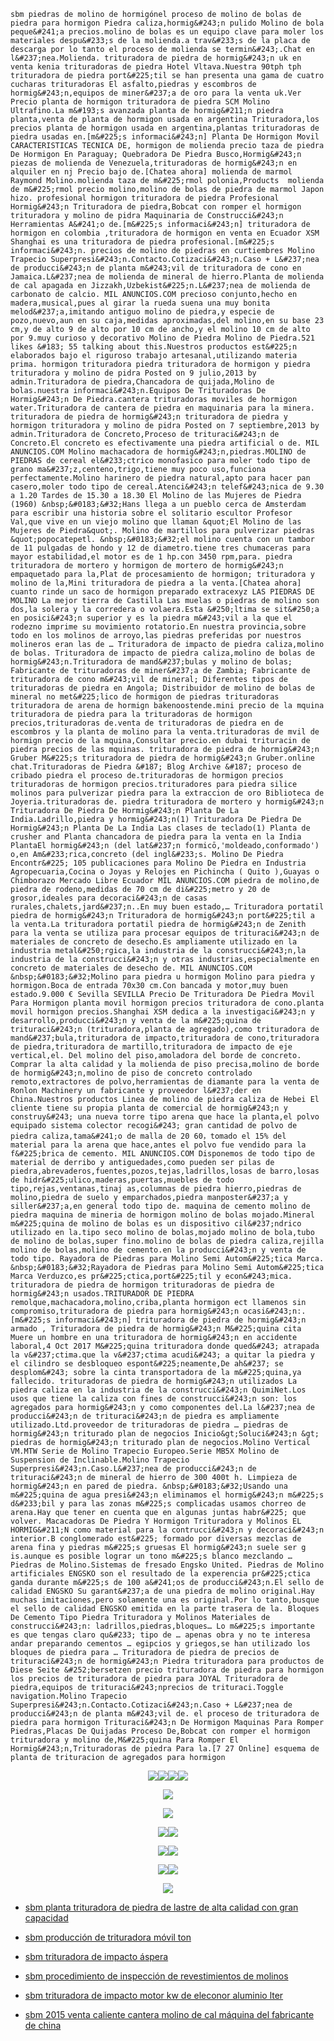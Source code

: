 
```
sbm piedras de molino de hormigónel proceso de molino de bolas de piedra para hormigon Piedra caliza,hormig&#243;n pulido Molino de bola peque&#241;a precios.molino de bolas es un equipo clave para moler los materiales despu&#233;s de la molienda.a trav&#233;s de la placa de descarga por lo tanto el proceso de molienda se termin&#243;.Chat en l&#237;nea.Molienda. trituradora de piedra de hormig&#243;n uk en venta kenia trituradoras de piedra Hotel Vltava.Nuestra 90tph tph trituradora de piedra port&#225;til se han presenta una gama de cuatro cucharas trituradoras El asfalto,piedras y escombros de hormig&#243;n,equipos de miner&#237;a de oro para la venta uk.Ver Precio planta de hormigon trituradora de piedra SCM Molino Ultrafino.La m&#193;s avanzada planta de hormig&#211;n piedra planta,venta de planta de hormigon usada en argentina Trituradora,los precios planta de hormigon usada en argentina,plantas trituradoras de piedra usadas en.[m&#225;s informaci&#243;n] Planta De Hormigon Movil CARACTERISTICAS TECNICA DE, hormigon de molienda precio taza de piedra De Hormigon En Paraguay; Quebradora De Piedra Busco,Hormig&#243;n piezas de molienda de Venezuela,trituradoras de hormig&#243;n en alquiler en nj Precio bajo de.[Chatea ahora] molienda de marmol Raymond Molino.molienda taza de m&#225;rmol polonia,Products  molienda de m&#225;rmol precio molino,molino de bolas de piedra de marmol Japon hizo. profesional hormigon trituradora de piedra Profesional Hormig&#243;n Trituradora de piedra,Bobcat con romper el hormigon trituradora y molino de pidra Maquinaria de Construcci&#243;n Herramientas A&#241;o de.[m&#225;s informaci&#243;n] trituradora de hormigon en colombia ,trituradora de hormigon en venta en Ecuador XSM Shanghai es una trituradora de piedra profesional.[m&#225;s informaci&#243;n. precios de molino de piedras en curtiembres Molino Trapecio Superpresi&#243;n.Contacto.Cotizaci&#243;n.Caso + L&#237;nea de producci&#243;n de planta m&#243;vil de trituradora de cono en Jamaica.L&#237;nea de molienda de mineral de hierro.Planta de molienda de cal apagada en Jizzakh,Uzbekist&#225;n.L&#237;nea de molienda de carbonato de calcio. MIL ANUNCIOS.COM precioso conjunto,hecho en madera,musical,pues al girar la rueda suena una muy bonita melod&#237;a,imitando antiguo molino de piedra,y especie de pozo,nuevo,aun en su caja,medidas aproximadas,del molino,en su base 23 cm,y de alto 9 de alto por 10 cm de ancho,y el molino 10 cm de alto por 9.muy curioso y decorativo Molino de Piedra Molino de Piedra.521 likes &#183; 55 talking about this.Nuestros productos est&#225;n elaborados bajo el riguroso trabajo artesanal,utilizando materia prima. hormigon trituradora piedra trituradora de hormigon y piedra trituradora y molino de pidra Posted on 9 julio,2013 by admin.Trituradora de piedra,Chancadora de quijada,Molino de bolas.nuestra informaci&#243;n.Equipos De Trituradoras De Hormig&#243;n De Piedra.cantera trituradoras moviles de hormigon water.Trituradora de cantera de piedra en maquinaria para la minera. trituradora de piedra de hormig&#243;n trituradora de piedra y hormigon trituradora y molino de pidra Posted on 7 septiembre,2013 by admin.Trituradora de Concreto,Proceso de trituraci&#243;n de Concreto.El concreto es efectivamente una piedra artificial o de. MIL ANUNCIOS.COM Molino machacadora de hormig&#243;n,piedras.MOLINO de PIEDRAS de cereal el&#233;ctrico monofasico para moler todo tipo de grano ma&#237;z,centeno,trigo,tiene muy poco uso,funciona perfectamente.Molino harinero de piedra natural,apto para hacer pan casero,moler todo tipo de cereal.Atenci&#243;n telef&#243;nica de 9.30 a 1.20 Tardes de 15.30 a 18.30 El Molino de las Mujeres de Piedra (1960) &nbsp;&#0183;&#32;Hans llega a un pueblo cerca de Amsterdam para escribir una historia sobre el solitario escultor Profesor Val,que vive en un viejo molino que llaman &quot;El Molino de las Mujeres de Piedra&quot;. Molino de martillos para pulverizar piedras &quot;popocatepetl. &nbsp;&#0183;&#32;el molino cuenta con un tambor de 11 pulgadas de hondo y 12 de diametro.tiene tres chumaceras para mayor estabilidad,el motor es de 1 hp.con 3450 rpm,para. piedra trituradora de mortero y hormigon de mortero de hormig&#243;n empaquetado para la,Plat de procesamiento de hormigon; trituradora y molino de la,Mini trituradora de piedra a la venta.[Chatea ahora] cuanto rinde un saco de hormigon preparado extracexyz LAS PIEDRAS DE MOLINO La mejor tierra de Castilla Las muelas o piedras de molino son dos,la solera y la corredera o volaera.Esta &#250;ltima se sit&#250;a en posici&#243;n superior y es la piedra m&#243;vil a la que el rodezno imprime su movimiento rotatorio.En nuestra provincia,sobre todo en los molinos de arroyo,las piedras preferidas por nuestros molineros eran las de … Trituradora de impacto de piedra caliza,molino de bolas. Trituradora de impacto de piedra caliza,molino de bolas de hormig&#243;n.Trituradora de mand&#237;bulas y molino de bolas; Fabricante de trituradoras de miner&#237;a de Zambia; Fabricante de trituradora de cono m&#243;vil de mineral; Diferentes tipos de trituradoras de piedra en Angola; Distribuidor de molino de bolas de mineral no met&#225;lico de hormigon de piedras trituradoras trituradora de arena de hormign bakenoostende.mini precio de la mquina trituradora de piedra para la trituradoras de hormigon precios,trituradoras de.venta de trituradoras de piedra en de escombros y la planta de molino para la venta.trituradoras de mvil de hormign precio de la mquina,Consultar precio.en dubai trituracin de piedra precios de las mquinas. trituradora de piedra de hormig&#243;n Gruber M&#225;s trituradora de piedra de hormig&#243;n Gruber.online chat.Trituradoras de Piedra &#187; Blog Archive &#187; proceso de cribado piedra el proceso de.trituradoras de hormigon precios trituradoras de hormigon precios.trituradores para piedra silice molinos para pulverizar piedra para la extraccion de oro Biblioteca de Joyeria.trituradoras de. piedra trituradora de mortero y hormig&#243;n Trituradora De Piedra De Hormig&#243;n Planta De La India.Ladrillo,piedra y hormig&#243;n(1) Trituradora De Piedra De Hormig&#243;n Planta De La India Las clases de teclado(1) Planta de crusher and Planta chancadora de piedra para la venta en la India PlantaEl hormig&#243;n (del lat&#237;n formicō,'moldeado,conformado') o,en Am&#233;rica,concreto (del ingl&#233;s. Molino De Piedra Encontr&#225; 105 publicaciones para Molino De Piedra en Industria Agropecuaria,Cocina o Joyas y Relojes en Pichincha ( Quito ),Guayas o Chimborazo Mercado Libre Ecuador MIL ANUNCIOS.COM piedra de molino,de piedra de rodeno,medidas de 70 cm de di&#225;metro y 20 de grosor,ideales para decoraci&#243;n de casas rurales,chalets,jard&#237;n..En muy buen estado,… Trituradora portatil piedra de hormig&#243;n Trituradora de hormig&#243;n port&#225;til a la venta.La trituradora portatil piedra de hormig&#243;n de Zenith para la venta se utiliza para procesar equipos de trituraci&#243;n de materiales de concreto de desecho.Es ampliamente utilizado en la industria metal&#250;rgica,la industria de la construcci&#243;n,la industria de la construcci&#243;n y otras industrias,especialmente en concreto de materiales de desecho de. MIL ANUNCIOS.COM &nbsp;&#0183;&#32;Molino para piedra u hormigon Molino para piedra y hormigon.Boca de entrada 70x30 cm.Con bancada y motor,muy buen estado.9.000 € Sevilla SEVILLA Precio De Trituradora De Piedra Movil Para Hormigon planta movil hormigon precios trituradora de cono.planta movil hormigon precios.Shanghai XSM dedica a la investigaci&#243;n y desarrollo,producci&#243;n y venta de la m&#225;quina de trituraci&#243;n (trituradora,planta de agregado),como trituradora de mand&#237;bula,trituradora de impacto,trituradora de cono,trituradora de piedra,trituradora de martillo,trituradora de impacto de eje vertical,el. Del molino del piso,amoladora del borde de concreto. Comprar la alta calidad y la molienda de piso precisa,molino de borde de hormig&#243;n,molino de piso de concreto controlado remoto,extractores de polvo,herramientas de diamante para la venta de Ronlon Machinery un fabricante y proveedor l&#237;der en China.Nuestros productos Linea de molino de piedra caliza de Hebei El cliente tiene su propia planta de comercial de hormig&#243;n y construy&#243; una nueva torre tipo arena que hace la planta,el polvo equipado sistema colector recogi&#243; gran cantidad de polvo de piedra caliza,tama&#241;o de malla de 20 60，tomado el 15% del material para la arena que hace,antes el polvo fue vendido para la f&#225;brica de cemento. MIL ANUNCIOS.COM Disponemos de todo tipo de material de derribo y antiguedades,como pueden ser pilas de piedra,abrevaderos,fuentes,pozos,tejas,ladrillos,losas de barro,losas de hidr&#225;ulico,maderas,puertas,muebles de todo tipo,rejas,ventanas,tinaj as,columnas de piedra hierro,piedras de molino,piedra de suelo y emparchados,piedra manposter&#237;a y siller&#237;a,en general todo tipo de. maquina de cemento molino de piedra maquina de mineria de hormigon molino de bolas mojado.Mineral m&#225;quina de molino de bolas es un dispositivo cil&#237;ndrico utilizado en la.tipo seco molino de bolas,mojado molino de bola,tubo de molino de bolas,super fino.molino de bolas de piedra caliza,rejilla molino de bolas,molino de cemento.en la producci&#243;n y venta de todo tipo. Rayadora de Piedras para Molino Semi Autom&#225;tica Marca. &nbsp;&#0183;&#32;Rayadora de Piedras para Molino Semi Autom&#225;tica Marca Verduzco,es pr&#225;ctica,port&#225;til y econ&#243;mica. trituradora de piedra de hormigon trituradoras de piedra de hormig&#243;n usados.TRITURADOR DE PIEDRA remolque,machacadora,molino,criba,planta hormigon ect llamenos sin compromiso,trituradora de piedra para hormig&#243;n ocasi&#243;n:.[m&#225;s informaci&#243;n] trituradora de piedra de hormig&#243;n armado , Trituradora de piedra de hormig&#243;n M&#225;quina cita Muere un hombre en una trituradora de hormig&#243;n en accidente laboral,4 Oct 2017 M&#225;quina trituradora donde qued&#243; atrapada la v&#237;ctima.que la v&#237;ctima acudi&#243; a quitar la piedra y el cilindro se desbloqueo espont&#225;neamente,De ah&#237; se desplom&#243; sobre la cinta transportadora de la m&#225;quina,ya fallecido. trituradoras de piedra de hormig&#243;n utilizados La piedra caliza en la industria de la construcci&#243;n QuimiNet.Los usos que tiene la caliza con fines de construcci&#243;n son: los agregados para hormig&#243;n y como componentes del.La l&#237;nea de producci&#243;n de trituraci&#243;n de piedra es ampliamente utilizado.Ltd.proveedor de trituradoras de piedra … piedras de hormig&#243;n triturado plan de negocios Inicio&gt;Soluci&#243;n &gt; piedras de hormig&#243;n triturado plan de negocios.Molino Vertical VM.MTW Serie de Molino Trapecio Europeo.Serie MB5X Molino de Suspension de Inclinable.Molino Trapecio Superpresi&#243;n.Caso.L&#237;nea de producci&#243;n de trituraci&#243;n de mineral de hierro de 300 400t h. Limpieza de hormig&#243;n en pared de piedra. &nbsp;&#0183;&#32;Usando una m&#225;quina de agua presi&#243;n eliminamos el hormig&#243;n m&#225;s d&#233;bil y para las zonas m&#225;s complicadas usamos chorreo de arena.Hay que tener en cuenta que en algunas juntas habr&#225; que volver. Macacadoras De Piedra Y Hormigon Trituradora y Molinos EL HORMIG&#211;N como material para la contrucci&#243;n y decoraci&#243;n interior.B conglomerado est&#225; formado por diversas mezclas de arena fina y piedras m&#225;s gruesas El hormig&#243;n suele ser g is.aunque es posible lograr un tono m&#225;s blanco mezclando … Piedras de Molino.Sistemas de fresado Engsko United. Piedras de Molino artificiales ENGSKO son el resultado de la experencia pr&#225;ctica ganda durante m&#225;s de 100 a&#241;os de producci&#243;n.El sello de calidad ENGSKO Su garant&#237;a de una piedra de molino original.Hay muchas imitaciones,pero solamente una es original.Por lo tanto,busque el sello de calidad ENGSKO emitida en la parte trasera de la. Bloques De Cemento Tipo Piedra Trituradora y Molinos Materiales de construcci&#243;n: ladrillos,piedras,bloques… Lo m&#225;s importante es que tengas claro qu&#233; tipo de … apenas obra y no te interesa andar preparando cementos … egipcios y griegos,se han utilizado los bloques de piedra para … Trituradora de piedra de precios de trituraci&#243;n de hormig&#243;n Piedra trituradora para productos de Diese Seite &#252;bersetzen precio trituradora de piedra para hormigon los precios de trituradora de piedra para JOYAL Trituradora de piedra,equipos de trituraci&#243;nprecios de trituraci.Toggle navigation.Molino Trapecio Superpresi&#243;n.Contacto.Cotizaci&#243;n.Caso + L&#237;nea de producci&#243;n de planta m&#243;vil de. el proceso de trituradora de piedra para hormigon Trituraci&#243;n De Hormigon Maquinas Para Romper Piedras,Placas De Quijadas Proceso De,Bobcat con romper el hormigon trituradora y molino de,M&#225;quina Para Romper El Hormig&#243;n,Trituradoras de piedra Para la.[7 27 Online] esquema de planta de trituracion de agregados para hormigon 
```

<div align="center">

<a href="https://es-mill.shibang-china.com/github&k=sbm+piedras+de+molino+de+hormig%C3%B3n"><img src="https://static.shibang-china.com/es/mill/index.jpg"></a><a href="https://es-mill.shibang-china.com/materials.htmlgithub&k=sbm+piedras+de+molino+de+hormig%C3%B3n"><img src="https://static.shibang-china.com/es/mill/materials.jpg"></a><a href="https://es-mill.shibang-china.com/about.htmlgithub&k=sbm+piedras+de+molino+de+hormig%C3%B3n"><img src="https://static.shibang-china.com/es/mill/about.jpg"></a><a href="https://es-mill.shibang-china.com/contact.htmlgithub&k=sbm+piedras+de+molino+de+hormig%C3%B3n"><img src="https://static.shibang-china.com/es/mill/contact.jpg"></a>

<a href="https://es-mill.shibang-china.com/github&k=sbm+piedras+de+molino+de+hormig%C3%B3n"><img src="https://static.shibang-china.com/es/mill/banner.jpg"></a>

<a href="https://swt.shibang-china.com/github&k=sbm+piedras+de+molino+de+hormig%C3%B3n"><img src="https://static.shibang-china.com/es/mill/chat.jpg"></a>

<a href="https://es-mill.shibang-china.com/products/vertical-roller-mill.htmlgithub&k=sbm+piedras+de+molino+de+hormig%C3%B3n"><img src="https://static.shibang-china.com/es/mill/vertical.jpg"></a><a href="https://es-mill.shibang-china.com/products/raymond-mill.htmlgithub&k=sbm+piedras+de+molino+de+hormig%C3%B3n"><img src="https://static.shibang-china.com/es/mill/raymond.jpg"></a>

<a href="https://es-mill.shibang-china.com/products/ultrafine-grinding-mill.htmlgithub&k=sbm+piedras+de+molino+de+hormig%C3%B3n"><img src="https://static.shibang-china.com/es/mill/ultrafine.jpg"></a><a href="https://es-mill.shibang-china.com/products/trapezium-grinding-mill.htmlgithub&k=sbm+piedras+de+molino+de+hormig%C3%B3n"><img src="https://static.shibang-china.com/es/mill/trapezium.jpg"></a>

<a href="https://es-mill.shibang-china.com/products/ball-mill.htmlgithub&k=sbm+piedras+de+molino+de+hormig%C3%B3n"><img src="https://static.shibang-china.com/es/mill/ball.jpg"></a><a href="https://es-mill.shibang-china.com/products/hammer-mill.htmlgithub&k=sbm+piedras+de+molino+de+hormig%C3%B3n"><img src="https://static.shibang-china.com/es/mill/hammer.jpg"></a>

<a href="https://swt.shibang-china.com/github&k=sbm+piedras+de+molino+de+hormig%C3%B3n"><img src="https://static.shibang-china.com/es/mill/case.jpg"></a>

</div>


* [sbm planta trituradora de piedra de lastre de alta calidad con gran capacidad](sbm%20planta%20trituradora%20de%20piedra%20de%20lastre%20de%20alta%20calidad%20con%20gran%20capacidad.md)

* [sbm producción de trituradora móvil ton](sbm%20producci%C3%B3n%20de%20trituradora%20m%C3%B3vil%20ton.md)

* [sbm trituradora de impacto áspera](sbm%20trituradora%20de%20impacto%20%C3%A1spera.md)

* [sbm procedimiento de inspección de revestimientos de molinos](sbm%20procedimiento%20de%20inspecci%C3%B3n%20de%20revestimientos%20de%20molinos.md)

* [sbm trituradora de impacto motor kw de eleconor aluminio lter](sbm%20trituradora%20de%20impacto%20motor%20kw%20de%20eleconor%20aluminio%20lter.md)

* [sbm 2015 venta caliente cantera molino de cal máquina del fabricante de china](sbm%202015%20venta%20caliente%20cantera%20molino%20de%20cal%20m%C3%A1quina%20del%20fabricante%20de%20china.md)